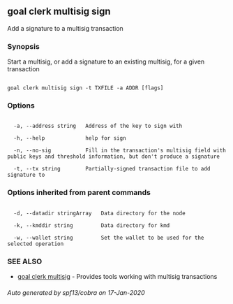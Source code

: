 ## goal clerk multisig sign



Add a signature to a multisig transaction



### Synopsis



Start a multisig, or add a signature to an existing multisig, for a given transaction



```

goal clerk multisig sign -t TXFILE -a ADDR [flags]

```



### Options



```

  -a, --address string   Address of the key to sign with

  -h, --help             help for sign

  -n, --no-sig           Fill in the transaction's multisig field with public keys and threshold information, but don't produce a signature

  -t, --tx string        Partially-signed transaction file to add signature to

```



### Options inherited from parent commands



```

  -d, --datadir stringArray   Data directory for the node

  -k, --kmddir string         Data directory for kmd

  -w, --wallet string         Set the wallet to be used for the selected operation

```



### SEE ALSO



* [goal clerk multisig](../multisig/)	 - Provides tools working with multisig transactions 


###### Auto generated by spf13/cobra on 17-Jan-2020

